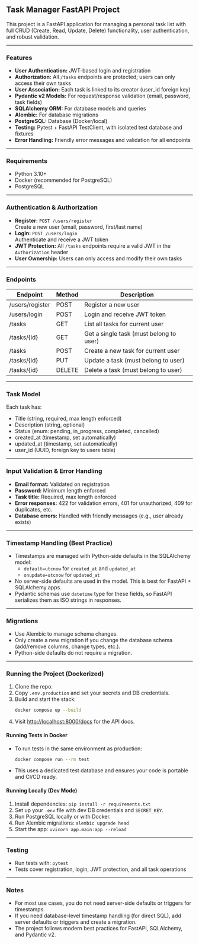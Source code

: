 ## Task Manager FastAPI Project

This project is a FastAPI application for managing a personal task list with full CRUD (Create, Read, Update, Delete) functionality, user authentication, and robust validation.

---

### Features

- **User Authentication:** JWT-based login and registration
- **Authorization:** All `/tasks` endpoints are protected; users can only access their own tasks
- **User Association:** Each task is linked to its creator (user_id foreign key)
- **Pydantic v2 Models:** For request/response validation (email, password, task fields)
- **SQLAlchemy ORM:** For database models and queries
- **Alembic:** For database migrations
- **PostgreSQL:** Database (Docker/local)
- **Testing:** Pytest + FastAPI TestClient, with isolated test database and fixtures
- **Error Handling:** Friendly error messages and validation for all endpoints

---

### Requirements

- Python 3.10+
- Docker (recommended for PostgreSQL)
- PostgreSQL

---

### Authentication & Authorization

- **Register:** `POST /users/register`  
  Create a new user (email, password, first/last name)
- **Login:** `POST /users/login`  
  Authenticate and receive a JWT token
- **JWT Protection:** All `/tasks` endpoints require a valid JWT in the `Authorization` header
- **User Ownership:** Users can only access and modify their own tasks

---

### Endpoints

| Endpoint        | Method | Description                             |
| --------------- | ------ | --------------------------------------- |
| /users/register | POST   | Register a new user                     |
| /users/login    | POST   | Login and receive JWT token             |
| /tasks          | GET    | List all tasks for current user         |
| /tasks/{id}     | GET    | Get a single task (must belong to user) |
| /tasks          | POST   | Create a new task for current user      |
| /tasks/{id}     | PUT    | Update a task (must belong to user)     |
| /tasks/{id}     | DELETE | Delete a task (must belong to user)     |

---

### Task Model

Each task has:

- Title (string, required, max length enforced)
- Description (string, optional)
- Status (enum: pending, in_progress, completed, cancelled)
- created_at (timestamp, set automatically)
- updated_at (timestamp, set automatically)
- user_id (UUID, foreign key to users table)

---

### Input Validation & Error Handling

- **Email format:** Validated on registration
- **Password:** Minimum length enforced
- **Task title:** Required, max length enforced
- **Error responses:** 422 for validation errors, 401 for unauthorized, 409 for duplicates, etc.
- **Database errors:** Handled with friendly messages (e.g., user already exists)

---

### Timestamp Handling (Best Practice)

- Timestamps are managed with Python-side defaults in the SQLAlchemy model:
  - `default=utcnow` for `created_at` and `updated_at`
  - `onupdate=utcnow` for `updated_at`
- No server-side defaults are used in the model. This is best for FastAPI + SQLAlchemy apps.
- Pydantic schemas use `datetime` type for these fields, so FastAPI serializes them as ISO strings in responses.

---

### Migrations

- Use Alembic to manage schema changes.
- Only create a new migration if you change the database schema (add/remove columns, change types, etc.).
- Python-side defaults do not require a migration.

---

### Running the Project (Dockerized)

1. Clone the repo.
2. Copy `.env.production` and set your secrets and DB credentials.
3. Build and start the stack:
   ```sh
   docker compose up --build
   ```
4. Visit [http://localhost:8000/docs](http://localhost:8000/docs) for the API docs.

#### Running Tests in Docker

- To run tests in the same environment as production:
  ```sh
  docker compose run --rm test
  ```
- This uses a dedicated test database and ensures your code is portable and CI/CD ready.

#### Running Locally (Dev Mode)

1. Install dependencies: `pip install -r requirements.txt`
2. Set up your `.env` file with dev DB credentials and `SECRET_KEY`.
3. Run PostgreSQL locally or with Docker.
4. Run Alembic migrations: `alembic upgrade head`
5. Start the app: `uvicorn app.main:app --reload`

---

### Testing

- Run tests with: `pytest`
- Tests cover registration, login, JWT protection, and all task operations

---

### Notes

- For most use cases, you do not need server-side defaults or triggers for timestamps.
- If you need database-level timestamp handling (for direct SQL), add server defaults or triggers and create a migration.
- The project follows modern best practices for FastAPI, SQLAlchemy, and Pydantic v2.
